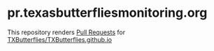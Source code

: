 # pr.texasbutterfliesmonitoring.org

This repository renders [Pull Requests][] for [TXButterflies/TXButterflies.github.io][]

[Pull Requests]: <https://docs.github.com/en/github/collaborating-with-issues-and-pull-requests/about-pull-requests> "GitHub documentation about Pull Requests"
[TXButterflies/TXButterflies.github.io]: <https://github.com/TXButterflies/TXButterflies.github.io>
